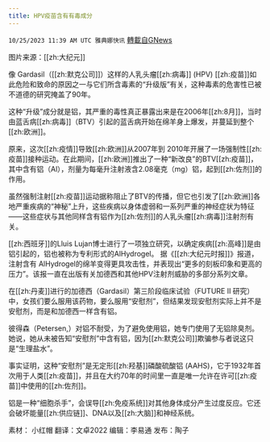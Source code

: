 ```yaml
---
title: HPV疫苗含有有毒成分
---
```

`10/25/2023 11:39 AM UTC 雅典娜快讯` [轉載自GNews](https://gnews.org/articles/1878904)

图片来源：[[zh:大纪元]]

像 Gardasil（[[zh:默克公司]]）这样的人乳头瘤[[zh:病毒]] (HPV) [[zh:疫苗]]如此危险和致命的原因之一与它们所含毒素的“升级版”有关，这种毒素的危害性已被不道德的研究掩盖了90年。

这种“升级”成分就是铝，其严重的毒性真正暴露出来是在2006年[[zh:8月]]，当时由蓝舌病[[zh:病毒]]（BTV）引起的蓝舌病开始在绵羊身上爆发，并蔓延到整个[[zh:欧洲]]。

原来，这次[[zh:疫情]]导致[[zh:欧洲]]从2007年到 2010年开展了一场强制性[[zh:疫苗]]接种运动。在此期间，[[zh:欧洲]]推出了一种“新改良”的BTV[[zh:疫苗]]，其中含有铝（Al），剂量为每毫升注射液含2.08毫克（mg）铝，起到[[zh:佐剂]]的作用。

虽然强制注射[[zh:疫苗]]运动据称阻止了BTV的传播，但它也引发了[[zh:欧洲]]各地严重疾病的“神秘”上升，这些疾病以身体虚弱和一系列严重的神经症状为特征——这些症状与其他同样含有铝作为[[zh:佐剂]]的人乳头瘤[[zh:病毒]]注射剂有关。

[[zh:西班牙]]的Lluis Lujan博士进行了一项独立研究，以确定疾病[[zh:高峰]]是由铝引起的，铝也被称为专利形式的AlHydrogel。
据《[[zh:大纪元时报]]》报道，注射含有 AlHydrogel的绵羊变得更具攻击性，并表现出“更多的刻板印象和更高的压力”。该报一直在出版有关加德西和其他HPV注射剂威胁的多部分系列文章。

在[[zh:丹麦]]进行的加德西（Gardasil）第三阶段临床试验（FUTURE II 研究）中，女孩们要么服用该药物，要么服用“安慰剂”，但结果发现安慰剂实际上并不是安慰剂，而是和加德西一样含有铝。

彼得森（Petersen,）对铝不耐受，为了避免使用铝，她专门使用了无铝除臭剂。她说，她从未被告知“安慰剂”中含有铝，因为[[zh:默克公司]]欺骗参与者说这只是“生理盐水”。

事实证明，这种“安慰剂”是无定形[[zh:羟基]]磷酸硫酸铝 (AAHS)，它于1932年首次用于人类[[zh:疫苗]]，并且在大约70年的时间里一直是唯一允许在许可[[zh:疫苗]]中使用的[[zh:佐剂]]。

铝是一种“细胞杀手”，会误导[[zh:免疫系统]]对其他身体成分产生过度反应。它还会破坏能量[[zh:供应链]]、DNA以及[[zh:大脑]]和神经系统。

素材： 小红帽  翻译：文卓2022  编辑：李易通  发布：陶子

